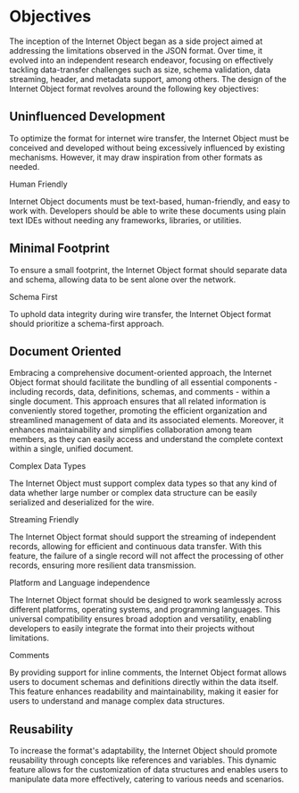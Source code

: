 # Objectives

The inception of the Internet Object began as a side project aimed at addressing the limitations observed in the JSON format. Over time, it evolved into an independent research endeavor, focusing on effectively tackling data-transfer challenges such as size, schema validation, data streaming, header, and metadata support, among others. The design of the Internet Object format revolves around the following key objectives:

## Uninfluenced Development

To optimize the format for internet wire transfer, the Internet Object must be conceived and developed without being excessively influenced by existing mechanisms. However, it may draw inspiration from other formats as needed.

Human Friendly


Internet Object documents must be text-based, human-friendly, and easy to work with. Developers should be able to write these documents using plain text IDEs without needing any frameworks, libraries, or utilities.

## Minimal Footprint

To ensure a small footprint, the Internet Object format should separate data and schema, allowing data to be sent alone over the network.

Schema First


To uphold data integrity during wire transfer, the Internet Object format should prioritize a schema-first approach.

## Document Oriented

Embracing a comprehensive document-oriented approach, the Internet Object format should facilitate the bundling of all essential components - including records, data, definitions, schemas, and comments - within a single document. This approach ensures that all related information is conveniently stored together, promoting the efficient organization and streamlined management of data and its associated elements. Moreover, it enhances maintainability and simplifies collaboration among team members, as they can easily access and understand the complete context within a single, unified document.

Complex Data Types


The Internet Object must support complex data types so that any kind of data whether large number or complex data structure can be easily serialized and deserialized for the wire.

Streaming Friendly


The Internet Object format should support the streaming of independent records, allowing for efficient and continuous data transfer. With this feature, the failure of a single record will not affect the processing of other records, ensuring more resilient data transmission.

Platform and Language independence


The Internet Object format should be designed to work seamlessly across different platforms, operating systems, and programming languages. This universal compatibility ensures broad adoption and versatility, enabling developers to easily integrate the format into their projects without limitations.

Comments


By providing support for inline comments, the Internet Object format allows users to document schemas and definitions directly within the data itself. This feature enhances readability and maintainability, making it easier for users to understand and manage complex data structures.

## Reusability

To increase the format's adaptability, the Internet Object should promote reusability through concepts like references and variables. This dynamic feature allows for the customization of data structures and enables users to manipulate data more effectively, catering to various needs and scenarios.

